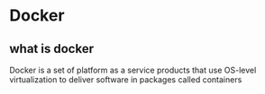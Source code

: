 <h1>Docker</h1>
<h2>what is docker</h2>
<p>Docker is a set of platform as a service products that use OS-level virtualization to deliver software in packages called containers</p>

